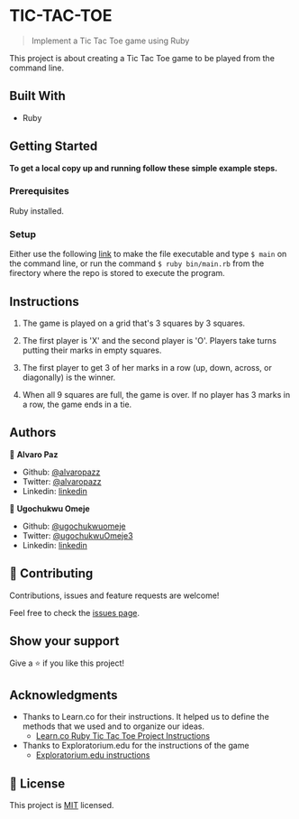 # TIC-TAC-TOE

> Implement a Tic Tac Toe game using Ruby

This project is about creating a Tic Tac Toe game to be played from the command line.

## Built With

- Ruby

## Getting Started
**To get a local copy up and running follow these simple example steps.**

### Prerequisites
Ruby installed.

### Setup
Either use the following [link](https://commandercoriander.net/blog/2013/02/16/making-a-ruby-script-executable/) to make the file executable and type ```$ main``` on the command line, or run the command ```$ ruby bin/main.rb``` from the firectory where the repo is stored to execute the program.

## Instructions

1. The game is played on a grid that's 3 squares by 3 squares.

2. The first player is 'X' and the second player is 'O'. Players take turns putting their marks in empty squares.

3. The first player to get 3 of her marks in a row (up, down, across, or diagonally) is the winner.

4. When all 9 squares are full, the game is over. If no player has 3 marks in a row, the game ends in a tie.

## Authors

👤 **Alvaro Paz**

- Github: [@alvaropazz](https://github.com/alvaropazz)
- Twitter: [@alvaropazz](https://twitter.com/alvaropazz)
- Linkedin: [linkedin](https://www.linkedin.com/in/alvaropaz/)

👤 **Ugochukwu Omeje**

- Github: [@ugochukwuomeje](https://github.com/ugochukwuomeje)
- Twitter: [@ugochukwuOmeje3](https://twitter.com/ugochukwuOmeje3)
- Linkedin: [linkedin](https://www.linkedin.com/in/ugochukwu-omeje-3a4bb1140/)

## 🤝 Contributing

Contributions, issues and feature requests are welcome!

Feel free to check the [issues page](issues/).

## Show your support

Give a ⭐️ if you like this project!

## Acknowledgments

- Thanks to Learn.co for their instructions. It helped us to define the methods that we used and to organize our ideas.
  - [Learn.co Ruby Tic Tac Toe Project Instructions](https://learn.co/lessons/oo-tic-tac-toe)
- Thanks to Exploratorium.edu for the instructions of the game
  - [Exploratorium.edu instructions](https://www.exploratorium.edu/brain_explorer/tictactoe.html)

## 📝 License

This project is [MIT](lic.url) licensed.
